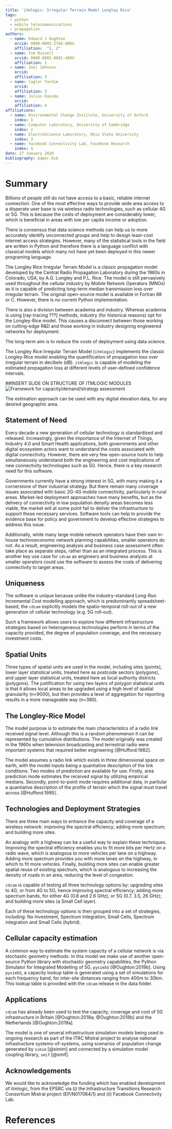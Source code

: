 ```yaml
---
title: 'itmlogic: Irregular Terrain Model Longley Rice'
tags:
  - python
  - mobile telecommunications
  - propagation
authors:
  - name: Edward J Oughton
    orcid: 0000-0002-2766-008X
    affiliation:  "1, 2"
  - name: Tom Russell
    orcid: 0000-0002-0081-400X
    affiliation: 1
  - name: Joel Johnson
    orcid: 
    affiliation: 3
  - name: Caglar Yardim
    orcid: 
    affiliation: 3
  - name: Julius Kasuma
    orcid: 
    affiliation: 4
affiliations:
  - name: Environmental Change Institute, University of Oxford
    index: 1
  - name: Computer Laboratory, University of Cambridge
    index: 2
  - name: ElectroScience Laboratory, Ohio State University
    index: 3
  - name: Facebook Connectivity Lab, Facebook Research
    index: 4
date: 27 January 2020
bibliography: paper.bib
---
```


# Summary

Billions of people still do not have access to a basic, reliable internet connection. One of the most effective ways to provide wide area access to a disperate user base is via wireless radio technologies, such as cellular 4G or 5G. This is because the costs of deployment are considerably lower, which is beneficial in areas with low per capita income or adoption.

There is consensus that data science methods can help us to more accurately identify unconnected groups and help to design least-cost internet access strategies. However, many of the statistical tools in the field are written in Python and therefore there is a language conflict with classical models which many not have yet been deployed in this newer programing language.  

The Longley Rice Irregular Terrain Model is a classic propagation model developed by the Central Radio Propagation Laboratory during the 1960s in Colorado, USA, by A.G. Longley and P.L. Rice. The model is still pervasively used throughout the cellular industry by Mobile Network Operators (MNOs) as it is capable of predicting long-term median transmission loss over irregular terrain. The original open-source model is  available in Fortran 88 or C. However, there is no current Python implementation. 

There is also a division between academia and industry. Whereas academia is using [ray-tracing ???] methods, industry (for historical reasons) opt for the Longley-Rice model. This causes a disconnect between those working on cutting-edge R&D and those working in industry designing engineered networks for deployment. 

The long-term aim is to reduce the costs of deployment using data science. 

The Longley Rice Irregular Terrain Model (``itmlogic``) implements the classic Longley-Rice model enabling the quantification of propagation loss over irregular terrain in decibels (dB). ``itmlogic`` is capable of modeling the estimated propagation loss at different levels of user-defined confidence intervals.  

##INSERT SLIDE ON STRUCTURE OF ITMLOGIC MODULES
![Framework for capacity/demand/strategy assessment](itmlogic.png)

The estimation approach can be used with any digital elevation data, for any desired geographic area. 

## Statement of Need

Every decade a new generation of cellular technology is standardised and released. Increasingly, given the importance of the Internet of Things, Industry 4.0 and Smart Health applications, both governments and other digital ecosystem actors want to understand the costs associated with digital connectivity. However, there are very few open-source tools to help simultaneously understand both the engineering and cost implications of new connectivity technologies such as 5G. Hence, there is a key research need for this software.

Governments currently have a strong interest in 5G, with many making it a cornerstone of their industrial strategy. But there remain many coverage issues associated with basic 2G-4G mobile connectivity, particularly in rural areas. Market-led deployment approaches have many benefits, but as the delivery of connectivity in low population density areas becomes less viable, the market will at some point fail to deliver the infrastructure to support these necessary services. Software tools can help to provide the evidence base for policy and government to develop effective strategies to address this issue.

Additionally, while many large mobile network operators have their own in-house technoeconomic network planning capabilities, smaller operators do not. As a result, engineering analysis and business case assessment often take place as separate steps, rather than as an integrated process. This is another key use case for ``cdcam`` as engineers and business analysts at smaller operators could use the software to assess the costs of delivering connectivity to target areas.

## Uniqueness

The software is unique because unlike the industry-standard Long-Run Incremental Cost modelling approach, which is predominantly spreadsheet-based, the ``cdcam`` explicitly models the spatio-temporal roll-out of a new generation of cellular technology (e.g. 5G roll-out).

Such a framework allows users to explore how different infrastructure strategies based on heterogeneous technologies perform in terms of the capacity provided, the degree of population coverage, and the necessary investment costs.


## Spatial Units

Three types of spatial units are used in the model, including sites (points), lower layer statistical units, treated here as postcode sectors (polygons), and upper layer statistical units, treated here as local authority districts (polygons). The justification for using two layers of polygon statistical units is that it allows local areas to be upgraded using a high level of spatial granularity (n=9000), but then provides a level of aggregation for reporting results in a more manageable way (n=380).

## The Longley-Rice Model

The model purpose is to estimate the main characteristics of a radio link received signal level. Although this is a random phenomenon it can be represented by cumulative distributions. The model originally was created in the 1960s when television broadcasting and terrestrial radio were important systems that required better engineering [@Hufford:1982]. 

The model assumes a radio link which exists in three dimensional space on earth, with the model inputs being a quantiative description of the link conditions. Two modes of prediction are available for use. Firstly, area prediction mode estimates the received signal by utilizing empirical medians. Secondly, point-to-point mode requires additional data, in partiular a quantiative description of the profile of terrain which the signal must travel across [@Hufford:1995]. 

## Technologies and Deployment Strategies

There are three main ways to enhance the capacity and coverage of a wireless network: improving the spectral efficiency; adding more spectrum; and building more sites.

An analogy with a highway can be a useful way to explain these techniques. Improving the spectral efficiency enables you to fit more bits per Hertz on a radio wave, which is analogous to more vehicles per lane on a highway. Adding more spectrum provides you with more lanes on the highway, in which to fit more vehicles. Finally, building more sites can enable greater spatial reuse of existing spectrum, which is analogous to increasing the density of roads in an area, reducing the level of congestion.

``cdcam`` is capable of testing all three technology options by: upgrading sites to 4G, or from 4G to 5G, hence improving spectral efficiency; adding more spectrum bands, for either 4G (0.8 and 2.6 GHz), or 5G (0.7, 3.5, 26 GHz); and building more sites (a Small Cell layer).

Each of these technology options is then grouped into a set of strategies, including: No Investment, Spectrum Integration, Small Cells, Spectrum integration and Small Cells (hybrid).

## Cellular capacity estimation

A common way to estimate the system capacity of a cellular network is via stochastic geometry methods. In this model we make use of another open-source Python library with stochastic geometry capabilities, the Python Simulator for Integrated Modelling of 5G, ``pysim5G`` [@Oughton:2019b]. Using ``pysim5G``, a capacity lookup table is generated using a set of simulations for each frequency band, for inter-site distances ranging from 400m to 30km. This lookup table is provided with the ``cdcam`` release in the data folder.

## Applications

``cdcam`` has already been used to test the capacity, coverage and cost of 5G infrastructure in Britain [@Oughton:2018a; @Oughton:2018b] and the Netherlands [@Oughton:2019a].

The model is one of several infrastructure simulation models being used in ongoing research as part of the ITRC Mistral project to analyse national infrastructure systems-of-systems, using scenarios of population change generated by ``simim`` [@simim] and connected by a simulation model coupling library, ``smif`` [@smif].

## Acknowledgements

We would like to acknowledge the funding which has enabled development of itmlogic, from the EPSRC via (i) the Infrastructure Transitions Research Consortium Mistral project (EP/N017064/1) and (ii) Facebook Connectivity Lab.

# References
